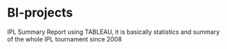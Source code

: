 # BI-projects
IPL Summary Report  using TABLEAU, it is basically statistics and summary of the whole IPL tournament since 2008
